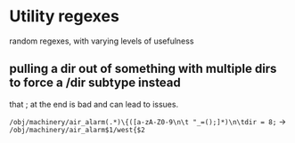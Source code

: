 # Utility regexes

random regexes, with varying levels of usefulness

## pulling a dir out of something with multiple dirs to force a /dir subtype instead

that ; at the end is bad and can lead to issues.

`/obj/machinery/air_alarm(.*)\{([a-zA-Z0-9\n\t "_=();]*)\n\tdir = 8;` -> `/obj/machinery/air_alarm$1/west{$2`

